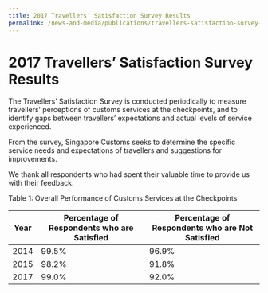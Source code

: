 ```yaml
---
title: 2017 Travellers’ Satisfaction Survey Results
permalink: /news-and-media/publications/travellers-satisfaction-survey-results
---
```


# 2017 Travellers’ Satisfaction Survey Results

The Travellers’ Satisfaction Survey is conducted periodically to measure travellers’ perceptions of customs services at the checkpoints, and to identify gaps between travellers’ expectations and actual levels of service experienced.

From the survey, Singapore Customs seeks to determine the specific service needs and expectations of travellers and suggestions for improvements.

We thank all respondents who had spent their valuable time to provide us with their feedback.

Table 1: Overall Performance of Customs Services at the Checkpoints

| Year | **Percentage of Respondents** **who are** **Satisfied**| **Percentage of Respondents** **who are** **Not Satisfied** |
|---|---|---|
| 2014 | 99.5% | 96.9% |
| 2015 | 98.2% | 91.8% |
| 2017 | 99.0% | 92.0% |
